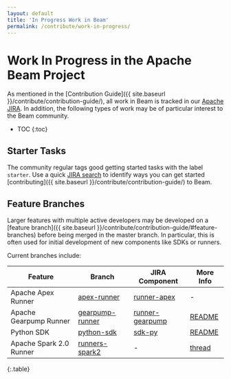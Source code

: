 ```yaml
---
layout: default
title: 'In Progress Work in Beam'
permalink: /contribute/work-in-progress/
---
```


# Work In Progress in the Apache Beam Project

As mentioned in the [Contribution Guide]({{ site.baseurl }}/contribute/contribution-guide/), all work in Beam is tracked in our [Apache JIRA](https://issues.apache.org/jira/browse/BEAM). In addition, the following types of work may be of particular interest to the Beam community.

* TOC
{:toc}


## Starter Tasks

The community regular tags good getting started tasks with the label `starter`. Use a quick [JIRA search](https://issues.apache.org/jira/issues?jql=project%20%3D%20BEAM%20AND%20status%20%3D%20Open%20AND%20labels%20%3D%20starter) to identify ways you can get started [contributing]({{ site.baseurl }}/contribute/contribution-guide/) to Beam.

## Feature Branches

Larger features with multiple active developers may be developed on a [feature branch]({{ site.baseurl }}/contribute/contribution-guide/#feature-branches) before being merged in the master branch. In particular, this is often used for initial development of new components like SDKs or runners.

Current branches include:

| Feature | Branch | JIRA Component | More Info |
| ---- | ---- | ---- | ---- |
| Apache Apex Runner | [apex-runner](https://github.com/apache/incubator-beam/tree/apex-runner) | [runner-apex](https://issues.apache.org/jira/browse/BEAM/component/12331007) | - |
| Apache Gearpump Runner | [gearpump-runner](https://github.com/apache/incubator-beam/tree/gearpump-runner) | [runner-gearpump](https://issues.apache.org/jira/browse/BEAM/component/12330829) | [README](https://github.com/apache/incubator-beam/blob/gearpump-runner/runners/gearpump/README.md) |
| Python SDK | [python-sdk](https://github.com/apache/incubator-beam/tree/python-sdk) | [sdk-py](https://issues.apache.org/jira/browse/BEAM/component/12328910) | [README](https://github.com/apache/incubator-beam/blob/python-sdk/sdks/python/README.md) |
| Apache Spark 2.0 Runner | [runners-spark2](https://github.com/apache/incubator-beam/tree/runners-spark2) | - | [thread](https://lists.apache.org/thread.html/e38ac4e4914a6cb1b865b1f32a6ca06c2be28ea4aa0f6b18393de66f@%3Cdev.beam.apache.org%3E) |
{:.table}

